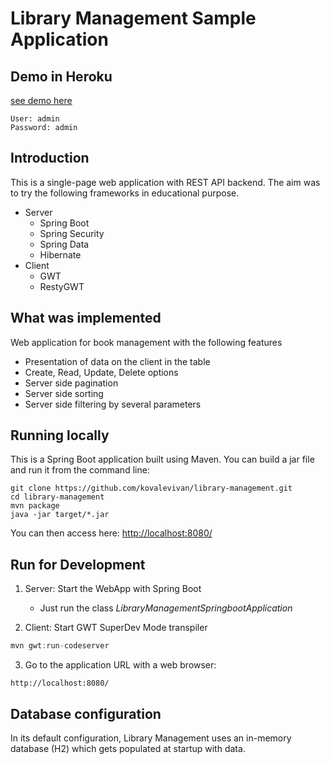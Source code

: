 # Library Management Sample Application
## Demo in Heroku

[see demo here](http://ikoval-library-management.herokuapp.com/)
 
 ```shell
User: admin
Password: admin
```
## Introduction
This is a single-page web application with REST API backend. The aim was to try the following frameworks in educational purpose.

- Server
  - Spring Boot
  - Spring Security
  - Spring Data
  - Hibernate
- Client
  - GWT
  - RestyGWT
  
##  What was implemented
Web application for book management with the following features
  - Presentation of data on the client in the table
  - Create, Read, Update, Delete options
  - Server side pagination
  - Server side sorting
  - Server side filtering by several parameters

## Running locally
This is a Spring Boot application built using Maven. You can build a jar file and run it from the command line:
 ```shell
git clone https://github.com/kovalevivan/library-management.git
cd library-management
mvn package
java -jar target/*.jar
```
You can then access here: [http://localhost:8080/](http://localhost:8080/)

## Run for Development
1. Server: Start the WebApp with Spring Boot
   - Just run the class *LibraryManagementSpringbootApplication*
   
2. Client: Start GWT SuperDev Mode transpiler
 ```java
mvn gwt:run-codeserver
```
3. Go to the application URL with a web browser:
 ```http
http://localhost:8080/
```
## Database configuration
In its default configuration, Library Management uses an in-memory database (H2) which gets populated at startup with data.
